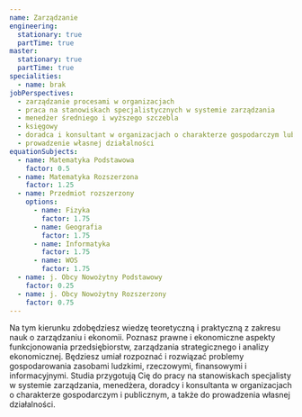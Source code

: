 ```yaml
---
name: Zarządzanie
engineering:
  stationary: true
  partTime: true
master:
  stationary: true
  partTime: true
specialities:
  - name: brak
jobPerspectives:
  - zarządzanie procesami w organizacjach
  - praca na stanowiskach specjalistycznych w systemie zarządzania
  - menedżer średniego i wyższego szczebla
  - księgowy
  - doradca i konsultant w organizacjach o charakterze gospodarczym lub publicznym
  - prowadzenie własnej działalności
equationSubjects:
  - name: Matematyka Podstawowa
    factor: 0.5
  - name: Matematyka Rozszerzona
    factor: 1.25
  - name: Przedmiot rozszerzony
    options:
      - name: Fizyka
        factor: 1.75
      - name: Geografia
        factor: 1.75
      - name: Informatyka
        factor: 1.75
      - name: WOS
        factor: 1.75
  - name: j. Obcy Nowożytny Podstawowy
    factor: 0.25
  - name: j. Obcy Nowożytny Rozszerzony
    factor: 0.75
---
```


Na tym kierunku zdobędziesz wiedzę teoretyczną i praktyczną z zakresu nauk o zarządzaniu i ekonomii. Poznasz prawne i ekonomiczne aspekty funkcjonowania przedsiębiorstw, zarządzania strategicznego i analizy ekonomicznej. Będziesz umiał rozpoznać i rozwiązać problemy gospodarowania zasobami ludzkimi, rzeczowymi, finansowymi i informacyjnymi. Studia przygotują Cię do pracy na stanowiskach specjalisty w systemie zarządzania, menedżera, doradcy i konsultanta w organizacjach o charakterze gospodarczym i publicznym, a także do prowadzenia własnej działalności.

